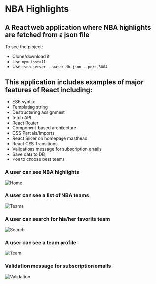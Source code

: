 # NBA Highlights

## A React web application where NBA highlights are fetched from a json file

To see the project:
- Clone/download it
- Use ```npm install```
- Use ```json-server --watch db.json --port 3004```

## This application includes examples of major features of React including:
- ES6 syntax
- Templating string
- Destructuring assignment
- fetch API
- React Router
- Component-based architecture
- CSS Partials/Imports
- React Slider on homepage masthead
- React CSS Transitions
- Validations message for subscription emails
- Save data to DB
- Poll to choose best teams

### A user can see NBA highlights
![Home](https://github.com/SonyaMoisset/nba_highlights-react/blob/master/homepage.png)     

### A user can see a list of NBA teams
![Teams](https://github.com/SonyaMoisset/nba_highlights-react/blob/master/teams.png) 

### A user can search for his/her favorite team
![Search](https://github.com/SonyaMoisset/nba_highlights-react/blob/master/search.png)

### A user can see a team profile
![Team](https://github.com/SonyaMoisset/nba_highlights-react/blob/master/team.png)

### Validation message for subscription emails
![Validation](https://github.com/SonyaMoisset/nba_highlights-react/blob/master/validation.png)
